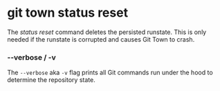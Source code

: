 # git town status reset

The _status reset_ command deletes the persisted runstate. This is only needed
if the runstate is corrupted and causes Git Town to crash.

### --verbose / -v

The `--verbose` aka `-v` flag prints all Git commands run under the hood to
determine the repository state.
